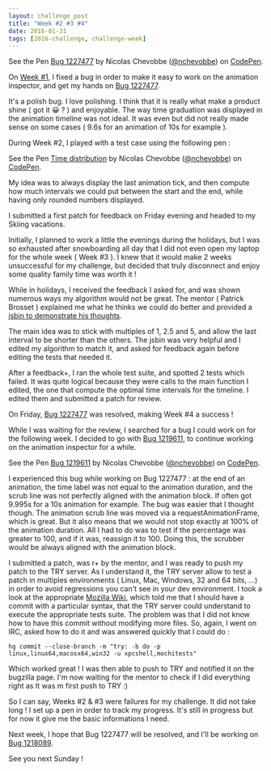 ```yaml
---
layout: challenge_post
title: "Week #2 #3 #4"
date: 2016-01-31
tags: [2016-challenge, challenge-week]
---
```

<p data-height="268" data-theme-id="12994" data-slug-hash="mVwBOb" data-default-tab="result" data-user="nchevobbe" class='codepen'>See the Pen <a href='http://codepen.io/nchevobbe/pen/mVwBOb/'>Bug 1227477</a> by Nicolas Chevobbe (<a href='http://codepen.io/nchevobbe'>@nchevobbe</a>) on <a href='http://codepen.io'>CodePen</a>.</p>
<script async src="//assets.codepen.io/assets/embed/ei.js"></script>

On [Week #1](http://codepen.io/nchevobbe/post/week-1-bug-1228080), I fixed a bug in order to make it easy to work on the animation inspector, and get my hands on [Bug 1227477](https://bugzilla.mozilla.org/show_bug.cgi?id=1227477).

It's a polish bug. I love polishing. I think that it is really what make a product shine ( got it 😀 ? ) and enjoyable. The way time graduation was displayed in the animation timeline was not ideal. It was even but did not really made sense on some cases ( 9.6s for an animation of 10s for example ).

During Week #2, I played with a test case using the following pen :

<p data-height="393" data-theme-id="12994" data-slug-hash="yeoyQO" data-default-tab="result" data-user="nchevobbe" class='codepen'>See the Pen <a href='http://codepen.io/nchevobbe/pen/yeoyQO/'>Time distribution</a> by Nicolas Chevobbe (<a href='http://codepen.io/nchevobbe'>@nchevobbe</a>) on <a href='http://codepen.io'>CodePen</a>.</p>
<script async src="//assets.codepen.io/assets/embed/ei.js"></script>

My idea was to always display the last animation tick, and then compute how much intervals we could put between the start and the end, while having only rounded numbers displayed.

I submitted a first patch for feedback on Friday evening and headed to my Skiing vacations.

Initially, I planned to work a little the evenings during the holidays, but I was so exhausted after snowboarding all day that I did not even open my laptop for the whole week ( Week #3 ). I knew that it would make 2 weeks unsuccessful for my challenge, but decided that truly disconnect and enjoy some quality family time was worth it !

While in holidays, I received the feedback I asked for, and was shown numerous ways my algorithm would not be great. The mentor ( Patrick Brosset ) explained me what he thinks we could do better and provided a [jsbin to demonstrate his thoughts](http://jsbin.com/ciyemizasu/2/edit?html,css,js,output).

The main idea was to stick with multiples of 1, 2.5 and 5, and allow the last interval to be shorter than the others. The jsbin was very helpful and I edited my algorithm to match it, and asked for feedback again before editing the tests that needed it.

After a feedback+, I ran the whole test suite, and spotted 2 tests which failed. It was quite logical because they were calls to the main function I edited, the one that compute the optimal time intervals for the timeline.
I edited them and submitted a patch for review.

On Friday, [Bug 1227477](https://bugzilla.mozilla.org/show_bug.cgi?id=1227477) was resolved, making Week #4 a success !

While I was waiting for the review, I searched for a bug I could work on for the following week. I decided to go with [Bug 1219611](https://bugzilla.mozilla.org/show_bug.cgi?id=1219611), to continue working on the animation inspector for a while.

<p data-height="268" data-theme-id="12994" data-slug-hash="NxMzNv" data-default-tab="result" data-user="nchevobbe" class='codepen'>See the Pen <a href='http://codepen.io/nchevobbe/pen/NxMzNv/'>Bug 1219611</a> by Nicolas Chevobbe (<a href='http://codepen.io/nchevobbe'>@nchevobbe</a>) on <a href='http://codepen.io'>CodePen</a>.</p>
<script async src="//assets.codepen.io/assets/embed/ei.js"></script>

I experienced this bug while working on Bug 1227477 : at the end of an animation, the time label was not equal to the animation duration, and the scrub line was not perfectly aligned with the animation block. If often got 9.995s for a 10s animation for example.
The bug was easier that I thought though. The animation scrub line was moved via a requestAnimationFrame, which is great. But it also means that we would not stop exactly at 100% of the animation duration. All I had to do was to test if the percentage was greater to 100, and if it was, reassign it to 100. Doing this, the scrubber would be always aligned with the animation block.

I submitted a patch, was r+ by the mentor, and I was ready to push my patch to the TRY server. As I understand it, the TRY server allow to test a patch in multiples environments ( Linux, Mac, Windows, 32 and 64 bits, ...) in order to avoid regressions you can't see in your dev environment.
I took a look at the appropriate [Mozilla Wiki](https://wiki.mozilla.org/ReleaseEngineering/TryServer), which told me that I should have a commit with a particular syntax, that the TRY server could understand to execute the appropriate tests suite.
The problem was that I did not know how to have this commit without modifying more files.
So, again, I went on IRC, asked how to do it and was answered quickly that I could do :

    hg commit --close-branch -m "try: -b do -p linux,linux64,macosx64,win32 -u xpcshell,mochitests"

Which worked great !
I was then able to push to TRY and notified it on the bugzilla page. I'm now waiting for the mentor to check if I did everything right as It was m first push to TRY :)

So I can say, Weeks #2 & #3 were failures for my challenge. It did not take long ! I set up a pen in order to track my progress. It's still in progress but for now it give me the basic informations I need.

Next week, I hope that Bug 1227477 will be resolved, and I'll be working on [Bug 1218089](https://bugzilla.mozilla.org/show_bug.cgi?id=1218089).

See you next Sunday !
